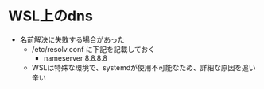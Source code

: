 # WSL上のdns

* 名前解決に失敗する場合があった
  * /etc/resolv.conf に下記を記載しておく
    * nameserver 8.8.8.8
  * WSLは特殊な環境で、systemdが使用不可能なため、詳細な原因を追い辛い